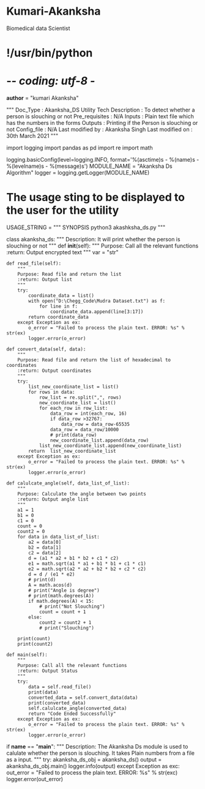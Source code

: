 # Kumari-Akanksha
Biomedical data Scientist 
# !/usr/bin/python
# -*- coding: utf-8 -*

__author__ = "kumari Akanksha"

"""
Doc_Type            : Akanksha_DS Utility
Tech Description    : To detect whether a person is slouching or not
Pre_requisites      : N/A
Inputs              : Plain text file which has the numbers in the forms
Outputs             : Printing if the Person is slouching or not
Config_file         : N/A
Last modified by    : Akanksha Singh
Last modified on    : 30th March 2021
"""

import logging
import pandas as pd
import re
import math

logging.basicConfig(level=logging.INFO, format='%(asctime)s - %(name)s - %(levelname)s - %(message)s')
MODULE_NAME = "Akanksha Ds Algorithm"
logger = logging.getLogger(MODULE_NAME)

# The usage sting to be displayed to the user for the utility
USAGE_STRING = """
SYNOPSIS
    python3 akashksha_ds.py
"""


class akanksha_ds:
    """
    Description: It will print whether the person is slouching or not
    """
    def __init__(self):
        """
        Purpose: Call all the relevant functions
        :return: Output encrypted text
        """
        var = "str"

    def read_file(self):
        """
        Purpose: Read file and return the list
        :return: Output list
        """
        try:
            coordinate_data = list()
            with open("D:\Chegg_Code\Mudra Dataset.txt") as f:
                for line in f:
                    coordinate_data.append(line[3:17])
            return coordinate_data
        except Exception as ex:
            o_error = "Failed to process the plain text. ERROR: %s" % str(ex)
            logger.error(o_error)

    def convert_data(self, data):
        """
        Purpose: Read file and return the list of hexadecimal to coordinates
        :return: Output coordinates
        """
        try:
            list_new_coordinate_list = list()
            for rows in data:
                row_list = re.split(",", rows)
                new_coordinate_list = list()
                for each_row in row_list:
                    data_row = int(each_row, 16)
                    if data_row >32767:
                        data_row = data_row-65535
                    data_row = data_row/10000
                    # print(data_row)
                    new_coordinate_list.append(data_row)
                list_new_coordinate_list.append(new_coordinate_list)
            return  list_new_coordinate_list
        except Exception as ex:
            o_error = "Failed to process the plain text. ERROR: %s" % str(ex)
            logger.error(o_error)

    def calulcate_angle(self, data_list_of_list):
        """
        Purpose: Calculate the angle between two points
        :return: Output angle list
        """
        a1 = 1
        b1 = 0
        c1 = 0
        count = 0
        count2 = 0
        for data in data_list_of_list:
            a2 = data[0]
            b2 = data[1]
            c2 = data[2]
            d = (a1 * a2 + b1 * b2 + c1 * c2)
            e1 = math.sqrt(a1 * a1 + b1 * b1 + c1 * c1)
            e2 = math.sqrt(a2 * a2 + b2 * b2 + c2 * c2)
            d = d / (e1 * e2)
            # print(d)
            A = math.acos(d)
            # print("Angle is degree")
            # print(math.degrees(A))
            if math.degrees(A) < 15:
                # print("Not Slouching")
                count = count + 1
            else:
                count2 = count2 + 1
                # print("Slouching")

        print(count)
        print(count2)

    def main(self):
        """
        Purpose: Call all the relevant functions
        :return: Output Status
        """
        try:
            data = self.read_file()
            print(data)
            converted_data = self.convert_data(data)
            print(converted_data)
            self.calulcate_angle(converted_data)
            return "Code Ended Successfully"
        except Exception as ex:
            o_error = "Failed to process the plain text. ERROR: %s" % str(ex)
            logger.error(o_error)


if __name__ == "__main__":
    """
    Description: The Akanksha Ds module is used to calulate whether the person is slouching. It takes
                 Plain numbers from a file as a input.
    """
    try:
        akanksha_ds_obj = akanksha_ds()
        output = akanksha_ds_obj.main()
        logger.info(output)
    except Exception as exc:
        out_error = "Failed to process the plain text. ERROR: %s" % str(exc)
        logger.error(out_error)
